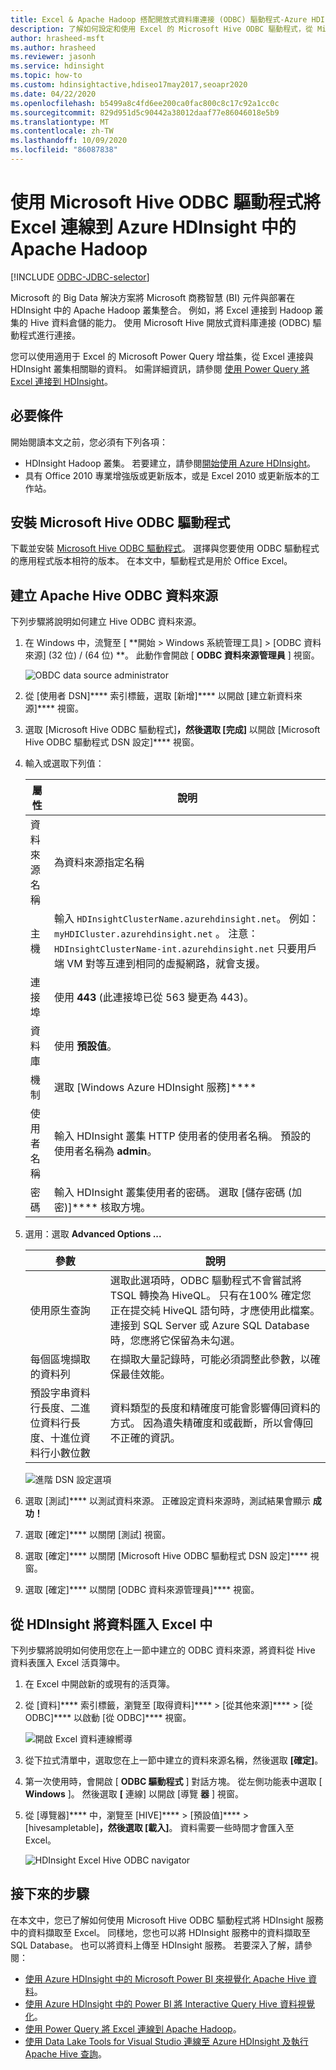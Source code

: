 ```yaml
---
title: Excel & Apache Hadoop 搭配開放式資料庫連接 (ODBC) 驅動程式-Azure HDInsight
description: 了解如何設定和使用 Excel 的 Microsoft Hive ODBC 驅動程式，從 Microsoft Excel 查詢 HDInsight 叢集中的資料。
author: hrasheed-msft
ms.author: hrasheed
ms.reviewer: jasonh
ms.service: hdinsight
ms.topic: how-to
ms.custom: hdinsightactive,hdiseo17may2017,seoapr2020
ms.date: 04/22/2020
ms.openlocfilehash: b5499a8c4fd6ee200ca0fac800c8c17c92a1cc0c
ms.sourcegitcommit: 829d951d5c90442a38012daaf77e86046018e5b9
ms.translationtype: MT
ms.contentlocale: zh-TW
ms.lasthandoff: 10/09/2020
ms.locfileid: "86087838"
---
```

# <a name="connect-excel-to-apache-hadoop-in-azure-hdinsight-with-the-microsoft-hive-odbc-driver"></a>使用 Microsoft Hive ODBC 驅動程式將 Excel 連線到 Azure HDInsight 中的 Apache Hadoop

[!INCLUDE [ODBC-JDBC-selector](../../../includes/hdinsight-selector-odbc-jdbc.md)]

Microsoft 的 Big Data 解決方案將 Microsoft 商務智慧 (BI) 元件與部署在 HDInsight 中的 Apache Hadoop 叢集整合。 例如，將 Excel 連接到 Hadoop 叢集的 Hive 資料倉儲的能力。 使用 Microsoft Hive 開放式資料庫連接 (ODBC) 驅動程式進行連接。

您可以使用適用于 Excel 的 Microsoft Power Query 增益集，從 Excel 連接與 HDInsight 叢集相關聯的資料。 如需詳細資訊，請參閱 [使用 Power Query 將 Excel 連接到 HDInsight](../hdinsight-connect-excel-power-query.md)。

## <a name="prerequisites"></a>必要條件

開始閱讀本文之前，您必須有下列各項：

* HDInsight Hadoop 叢集。 若要建立，請參閱[開始使用 Azure HDInsight](apache-hadoop-linux-tutorial-get-started.md)。
* 具有 Office 2010 專業增強版或更新版本，或是 Excel 2010 或更新版本的工作站。

## <a name="install-microsoft-hive-odbc-driver"></a>安裝 Microsoft Hive ODBC 驅動程式

下載並安裝 [Microsoft Hive ODBC 驅動程式](https://www.microsoft.com/download/details.aspx?id=40886)。 選擇與您要使用 ODBC 驅動程式的應用程式版本相符的版本。  在本文中，驅動程式是用於 Office Excel。

## <a name="create-apache-hive-odbc-data-source"></a>建立 Apache Hive ODBC 資料來源

下列步驟將說明如何建立 Hive ODBC 資料來源。

1. 在 Windows 中，流覽至 [ **開始 > Windows 系統管理工具] > [ODBC 資料來源] (32 位) / (64 位) **。  此動作會開啟 [ **ODBC 資料來源管理員** ] 視窗。

    ![OBDC data source administrator](./media/apache-hadoop-connect-excel-hive-odbc-driver/simbahiveodbc-datasourceadmin1.png "使用 ODBC 資料來源管理員設定 DSN")

1. 從 [使用者 DSN]**** 索引標籤，選取 [新增]**** 以開啟 [建立新資料來源]**** 視窗。

1. 選取 [Microsoft Hive ODBC 驅動程式]****，然後選取 [完成]**** 以開啟 [Microsoft Hive ODBC 驅動程式 DSN 設定]**** 視窗。

1. 輸入或選取下列值：

   | 屬性 | 說明 |
   | --- | --- |
   |  資料來源名稱 |為資料來源指定名稱 |
   |  主機 |輸入 `HDInsightClusterName.azurehdinsight.net`。 例如： `myHDICluster.azurehdinsight.net` 。 注意： `HDInsightClusterName-int.azurehdinsight.net` 只要用戶端 VM 對等互連到相同的虛擬網路，就會支援。 |
   |  連接埠 |使用 **443** (此連接埠已從 563 變更為 443)。 |
   |  資料庫 |使用 **預設值**。 |
   |  機制 |選取 [Windows Azure HDInsight 服務]**** |
   |  使用者名稱 |輸入 HDInsight 叢集 HTTP 使用者的使用者名稱。 預設的使用者名稱為 **admin**。 |
   |  密碼 |輸入 HDInsight 叢集使用者的密碼。 選取 [儲存密碼 (加密)]**** 核取方塊。|

1. 選用：選取 **Advanced Options ...**  

   | 參數 | 說明 |
   | --- | --- |
   |  使用原生查詢 |選取此選項時，ODBC 驅動程式不會嘗試將 TSQL 轉換為 HiveQL。 只有在100% 確定您正在提交純 HiveQL 語句時，才應使用此檔案。 連接到 SQL Server 或 Azure SQL Database 時，您應將它保留為未勾選。 |
   |  每個區塊擷取的資料列 |在擷取大量記錄時，可能必須調整此參數，以確保最佳效能。 |
   |  預設字串資料行長度、二進位資料行長度、十進位資料行小數位數 |資料類型的長度和精確度可能會影響傳回資料的方式。 因為遺失精確度和或截斷，所以會傳回不正確的資訊。 |

    ![進階 DSN 設定選項](./media/apache-hadoop-connect-excel-hive-odbc-driver/hiveodbc-datasource-advancedoptions1.png "進階 DSN 設定選項")

1. 選取 [測試]**** 以測試資料來源。 正確設定資料來源時，測試結果會顯示 **成功！**

1. 選取 [確定]**** 以關閉 [測試] 視窗。  

1. 選取 [確定]**** 以關閉 [Microsoft Hive ODBC 驅動程式 DSN 設定]**** 視窗。  

1. 選取 [確定]**** 以關閉 [ODBC 資料來源管理員]**** 視窗。  

## <a name="import-data-into-excel-from-hdinsight"></a>從 HDInsight 將資料匯入 Excel 中

下列步驟將說明如何使用您在上一節中建立的 ODBC 資料來源，將資料從 Hive 資料表匯入 Excel 活頁簿中。

1. 在 Excel 中開啟新的或現有的活頁簿。

2. 從 [資料]**** 索引標籤，瀏覽至 [取得資料]**** > [從其他來源]**** > [從 ODBC]**** 以啟動 [從 ODBC]**** 視窗。

    ![開啟 Excel 資料連線嚮導](./media/apache-hadoop-connect-excel-hive-odbc-driver/simbahiveodbc-excel-dataconnection1.png "開啟 Excel 資料連線嚮導")

3. 從下拉式清單中，選取您在上一節中建立的資料來源名稱，然後選取 **[確定]**。

4. 第一次使用時，會開啟 [ **ODBC 驅動程式** ] 對話方塊。 從左側功能表中選取 [ **Windows** ]。 然後選取 **[** 連線] 以開啟 [導覽 **器** ] 視窗。

5. 從 [導覽器]**** 中，瀏覽至 [HIVE]**** > [預設值]**** > [hivesampletable]****，然後選取 [載入]****。 資料需要一些時間才會匯入至 Excel。

    ![HDInsight Excel Hive ODBC navigator](./media/apache-hadoop-connect-excel-hive-odbc-driver/hdinsight-hive-odbc-navigator.png "HDInsight Excel Hive ODBC navigator")

## <a name="next-steps"></a>接下來的步驟

在本文中，您已了解如何使用 Microsoft Hive ODBC 驅動程式將 HDInsight 服務中的資料擷取至 Excel。 同樣地，您也可以將 HDInsight 服務中的資料擷取至 SQL Database。 也可以將資料上傳至 HDInsight 服務。 若要深入了解，請參閱：

* [使用 Azure HDInsight 中的 Microsoft Power BI 來視覺化 Apache Hive 資料](apache-hadoop-connect-hive-power-bi.md)。
* [使用 Azure HDInsight 中的 Power BI 將 Interactive Query Hive 資料視覺化](../interactive-query/apache-hadoop-connect-hive-power-bi-directquery.md)。
* [使用 Power Query 將 Excel 連線到 Apache Hadoop](apache-hadoop-connect-excel-power-query.md)。
* [使用 Data Lake Tools for Visual Studio 連線至 Azure HDInsight 及執行 Apache Hive 查詢](apache-hadoop-visual-studio-tools-get-started.md)。
